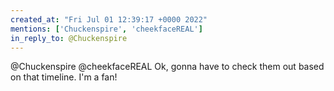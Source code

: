 ```yaml
---
created_at: "Fri Jul 01 12:39:17 +0000 2022"
mentions: ['Chuckenspire', 'cheekfaceREAL']
in_reply_to: @Chuckenspire
---
```


@Chuckenspire @cheekfaceREAL Ok, gonna have to check them out based on that timeline. I'm a fan!